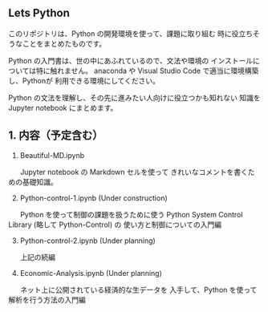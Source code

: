 ## Lets Python

このリポジトリは、Python の開発環境を使って、課題に取り組む
時に役立ちそうなことをまとめたものです。

Python の入門書は、世の中にあふれているので、文法や環境の
インストールについては特に触れません。
anaconda や Visual Studio Code で適当に環境構築し、Pythonが
利用できる環境にしてください。

Python の文法を理解し、その先に進みたい人向けに役立つかも知れない
知識を Jupyter notebook にまとめます。

## 1. 内容（予定含む）

1. Beautiful-MD.ipynb

&nbsp;&nbsp;&nbsp;&nbsp;&nbsp; Jupyter notebook の Markdown セルを使って
きれいなコメントを書くための基礎知識。

2. Python-control-1.ipynb (Under construction)

&nbsp;&nbsp;&nbsp;&nbsp;&nbsp;   Python を使って制御の課題を扱うために使う
Python System Control Library (略して Python-Control) の
使い方と制御についての入門編

3. Python-control-2.ipynb (Under planning)

&nbsp;&nbsp;&nbsp;&nbsp;&nbsp; 上記の続編

4. Economic-Analysis.ipynb (Under planning)

&nbsp;&nbsp;&nbsp;&nbsp;&nbsp; ネット上に公開されている経済的な生データを
入手して、Python を使って解析を行う方法の入門編
